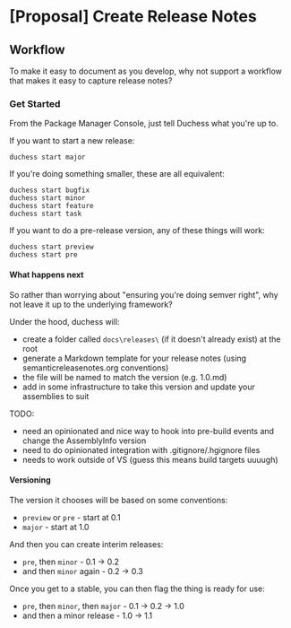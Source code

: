 # [Proposal] Create Release Notes

## Workflow

To make it easy to document as you develop, why not support a workflow that makes it easy to capture release notes?

### Get Started

From the Package Manager Console, just tell Duchess what you're up to.

If you want to start a new release:

```
duchess start major
```

If you're doing something smaller, these are all equivalent:

```
duchess start bugfix
duchess start minor
duchess start feature
duchess start task
```

If you want to do a pre-release version, any of these things will work:

```
duchess start preview
duchess start pre
```

#### What happens next

So rather than worrying about "ensuring you're doing semver right", why not leave it up to the underlying framework?

Under the hood, duchess will:

 - create a folder called `docs\releases\` (if it doesn't already exist) at the root
 - generate a Markdown template for your release notes (using semanticreleasenotes.org conventions)
 - the file will be named to match the version (e.g. 1.0.md)
 - add in some infrastructure to take this version and update your assemblies to suit

TODO:

 - need an opinionated and nice way to hook into pre-build events and change the AssemblyInfo version
 - need to do opinionated integration with .gitignore/.hgignore files
 - needs to work outside of VS (guess this means build targets uuuugh)

#### Versioning

The version it chooses will be based on some conventions:

 - `preview` or `pre` - start at 0.1
 - `major` - start at 1.0

And then you can create interim releases:

 - `pre`, then `minor` - 0.1 -> 0.2
 - and then `minor` again - 0.2 -> 0.3

Once you get to a stable, you can then flag the thing is ready for use:

 - `pre`, then `minor`, then `major` - 0.1 -> 0.2 -> 1.0
 - and then a minor release - 1.0 -> 1.1

